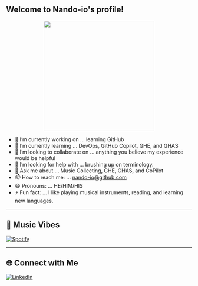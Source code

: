 ## Welcome to Nando-io's profile! 

<p align="center">
  <img src="https://media2.giphy.com/media/v1.Y2lkPTc5MGI3NjExaG50eHNpdXhlNnNrbHRnYWVubjNoZzBpYjNid3hiYmJzejdmemxqeiZlcD12MV9pbnRlcm5hbF9naWZfYnlfaWQmY3Q9Zw/du3J3cXyzhj75IOgvA/giphy.gif" width="300"/>
</p>


- 🔭 I’m currently working on ... learning GitHub
- 🌱 I’m currently learning ... DevOps, GitHub Copilot, GHE, and GHAS
- 👯 I’m looking to collaborate on ... anything you believe my experience would be helpful
- 🤔 I’m looking for help with ... brushing up on terminology. 
- 💬 Ask me about ... Music Collecting, GHE, GHAS, and CoPilot
- 📫 How to reach me: ... nando-io@github.com
- 😄 Pronouns: ... HE/HIM/HIS
- ⚡ Fun fact: ... I like playing musical instruments, reading, and learning new languages. 


---

## 🎵 Music Vibes
[![Spotify](https://novatorem-username.vercel.app/api/spotify)](https://open.spotify.com/user/31hvydl2mhczhnoaqmi6ahc43d6e)

---

## 🌐 Connect with Me  
[![LinkedIn](https://img.shields.io/badge/-LinkedIn-0A66C2?style=flat&logo=linkedin&logoColor=white)](https://www.linkedin.com/in/fernandocuevasuw/)

